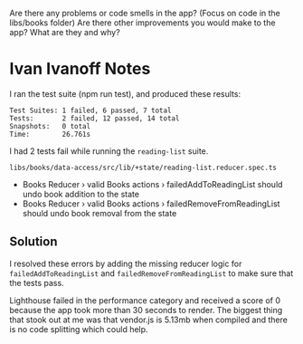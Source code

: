 Are there any problems or code smells in the app? (Focus on code in the libs/books folder)
Are there other improvements you would make to the app? What are they and why?


Ivan Ivanoff Notes
==================
I ran the test suite (npm run test), and produced these results:
```
Test Suites: 1 failed, 6 passed, 7 total
Tests:       2 failed, 12 passed, 14 total
Snapshots:   0 total
Time:        26.761s
```
I had 2 tests fail while running the `reading-list` suite. 

`libs/books/data-access/src/lib/+state/reading-list.reducer.spec.ts`

* Books Reducer › valid Books actions › failedAddToReadingList should undo book addition to the state
* Books Reducer › valid Books actions › failedRemoveFromReadingList should undo book removal from the state

## Solution

I resolved these errors by adding the missing reducer logic for `failedAddToReadingList` and `failedRemoveFromReadingList` to make sure that the tests pass.

Lighthouse failed in the performance category and received a score of 0 because the app took more than 30 seconds to render. The biggest thing that stook out at me was that vendor.js is 5.13mb when compiled and there is no code splitting which could help.